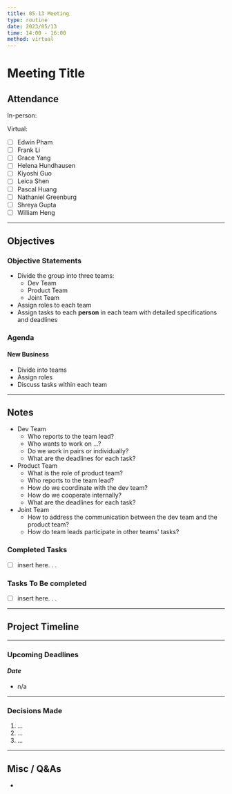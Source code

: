 ```yaml
---
title: 05-13 Meeting
type: routine
date: 2023/05/13
time: 14:00 - 16:00
method: virtual
---
```


# Meeting Title 

## Attendance

In-person:

Virtual:

- [ ] Edwin Pham 
- [ ] Frank Li 
- [ ] Grace Yang 
- [ ] Helena Hundhausen 
- [ ] Kiyoshi Guo 
- [ ] Leica Shen
- [ ] Pascal Huang 
- [ ] Nathaniel Greenburg 
- [ ] Shreya Gupta 
- [ ] William Heng 

--- 

## Objectives

### Objective Statements

- Divide the group into three teams: 
  - Dev Team
  - Product Team
  - Joint Team
- Assign roles to each team
- Assign tasks to each **person** in each team with detailed specifications and deadlines

### Agenda

#### New Business

- Divide into teams
- Assign roles
- Discuss tasks within each team

--- 

## Notes

- Dev Team
    - Who reports to the team lead?
    - Who wants to work on ...?
    - Do we work in pairs or individually?
    - What are the deadlines for each task?
- Product Team
    - What is the role of product team?
    - Who reports to the team lead?
    - How do we coordinate with the dev team?
    - How do we cooperate internally?
    - What are the deadlines for each task?
- Joint Team
    - How to address the communication between the dev team and the product team?
    - How do team leads participate in other teams' tasks?

### Completed Tasks
- [ ] insert here. . .

### Tasks To Be completed 
- [ ] insert here. . . 
---

## Project Timeline

---

### Upcoming Deadlines
#### *Date*
- n/a  

---

### Decisions Made
1. ... 
2. ... 
3. ... 
---

## Misc / Q&As
- 